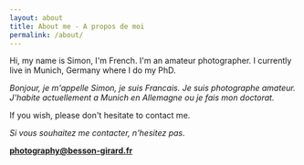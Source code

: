```yaml
---
layout: about
title: About me - A propos de moi
permalink: /about/
---
```


Hi, my name is Simon, I'm French. I'm an amateur photographer. I currently live in Munich, Germany where I do my PhD. 

*Bonjour, je m'appelle Simon, je suis Francais. Je suis photographe amateur. J'habite actuellement a Munich en Allemagne ou je fais mon doctorat.*


If you wish, please don't hesitate to contact me.

*Si vous souhaitez me contacter, n'hesitez pas.*

[**photography@besson-girard.fr**](photography@besson-girard.fr)
